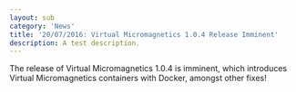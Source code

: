 ```yaml
---
layout: sub
category: 'News'
title: '20/07/2016: Virtual Micromagnetics 1.0.4 Release Imminent'
description: A test description.
---
```


The release of Virtual Micromagnetics 1.0.4 is imminent, which introduces
Virtual Micromagnetics containers with Docker, amongst other fixes!